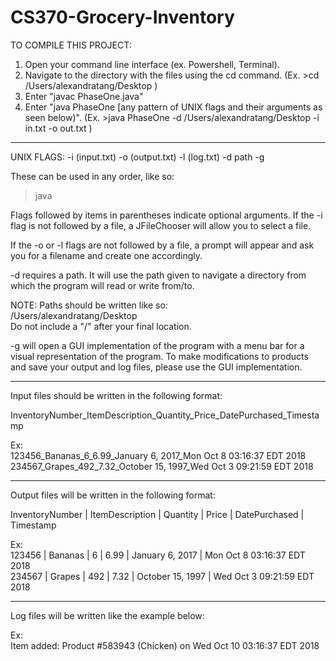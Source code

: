 # CS370-Grocery-Inventory
TO COMPILE THIS PROJECT:

1. Open your command line interface (ex. Powershell, Terminal).
2. Navigate to the directory with the files using the cd command.
   (Ex. 
         >cd /Users/alexandratang/Desktop
   )
3. Enter "javac PhaseOne.java"
4. Enter "java PhaseOne [any pattern of UNIX flags and their arguments
   as seen below)".
   (Ex. 
         >java PhaseOne -d /Users/alexandratang/Desktop -i in.txt -o out.txt
   )
________________________________________

UNIX FLAGS:
-i (input.txt)
-o (output.txt) 
-l (log.txt) 
-d path
-g

These can be used in any order, like so:
> java 

Flags followed by items in parentheses indicate optional arguments. 
If the -i flag is not followed by a file, a JFileChooser will allow you to
select a file.

If the -o or -l flags are not followed by a file, a prompt will appear and
ask you for a filename and create one accordingly.

-d requires a path. It will use the path given to navigate a directory from
which the program will read or write from/to. 

   NOTE: Paths should be written like so:<br>
      /Users/alexandratang/Desktop<br>
   Do not include a "/" after your final location.


-g will open a GUI implementation of the program with a menu bar for a visual
representation of the program. To make modifications to products and save your
output and log files, please use the GUI implementation.

________________________________________

Input files should be written in the following format:

InventoryNumber_ItemDescription_Quantity_Price_DatePurchased_Timestamp

Ex: <br>
      123456_Bananas_6_6.99_January 6, 2017_Mon Oct 8 03:16:37 EDT 2018<br>
      234567_Grapes_492_7.32_October 15, 1997_Wed Oct 3 09:21:59 EDT 2018

________________________________________

Output files will be written in the following format:

InventoryNumber | ItemDescription | Quantity | Price | DatePurchased | Timestamp

Ex:<br>
      123456 | Bananas | 6 | 6.99 | January 6, 2017 | Mon Oct 8 03:16:37 EDT 2018<br>
      234567 | Grapes | 492 | 7.32 | October 15, 1997 | Wed Oct 3 09:21:59 EDT 2018

________________________________________

Log files will be written like the example below:

Ex:<br>
      Item added: Product #583943 (Chicken) on Wed Oct 10 03:16:37 EDT 2018


